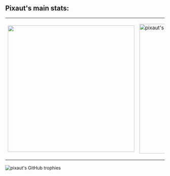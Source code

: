 
<h2 align="left">
  Pixaut's main stats:
</h2>

<table>
  <tr>
    <td>
      <p align="left">
        <img src="https://github-readme-stats.vercel.app/api?username=pixaut&show_icons=true&theme=material-palenight" width="400">
      </p>
    </td>
    <td>
      <p align="left">
        <img src="https://github-readme-stats-eight-theta.vercel.app/api/top-langs/?username=pixaut&layout=compact&theme=material-palenight" alt="pixaut's most used languages" width="410"/>
      </p>
    </td>
  </tr>
</table>


<p align="left">
  <img src="https://github-profile-trophy.vercel.app/?username=pixaut&theme=material-palenight" alt="pixaut's GitHub trophies" />
</p>

